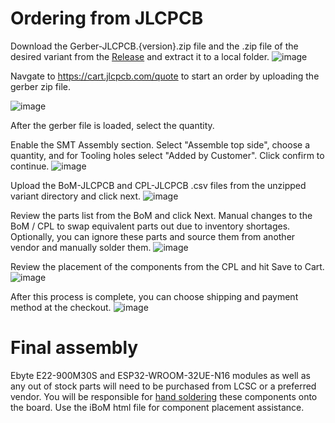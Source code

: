# Ordering from JLCPCB


Download the Gerber-JLCPCB.{version}.zip file and the .zip file of the desired variant from the [Release](https://github.com/Hydra-Designs/project-hydra-meshtastic-pcb/releases/tag/2.1) and extract it to a local folder.
![image](https://user-images.githubusercontent.com/9000580/166714337-6639de76-8187-4cde-bb4a-ed1b411a9ce4.png)

Navgate to https://cart.jlcpcb.com/quote to start an order by uploading the gerber zip file.

![image](https://user-images.githubusercontent.com/9000580/166716300-16640bda-a35b-4ff1-94c4-c0c1b68091c5.png)

After the gerber file is loaded, select the quantity.

Enable the SMT Assembly section. Select "Assemble top side", choose a quantity, and for Tooling holes select "Added by Customer".
Click confirm to continue.
![image](https://user-images.githubusercontent.com/9000580/166716822-8628b8bd-1e19-4041-b34c-2e5437c6be81.png)

Upload the BoM-JLCPCB and CPL-JLCPCB .csv files from the unzipped variant directory and click next.
![image](https://user-images.githubusercontent.com/9000580/166718997-627a68b7-61df-4df7-a00d-424c53e3b047.png)

Review the parts list from the BoM and click Next. Manual changes to the BoM / CPL to swap equivalent parts out due to inventory shortages. 
Optionally, you can ignore these parts and source them from another vendor and manually solder them.
![image](https://user-images.githubusercontent.com/9000580/166719420-bc49029f-9603-487c-9bff-93c821e93de7.png)

Review the placement of the components from the CPL and hit Save to Cart.
![image](https://user-images.githubusercontent.com/9000580/166720516-6aa26568-ce6b-4a46-9441-195a0bf87de8.png)

After this process is complete, you can choose shipping and payment method at the checkout.
![image](https://user-images.githubusercontent.com/9000580/166720897-cf94f1c2-e3f6-4462-81f4-8e6a2f7338e9.png)


# Final assembly 

Ebyte E22-900M30S and ESP32-WROOM-32UE-N16 modules as well as any out of stock parts will need to be purchased from LCSC or a preferred vendor. You will be responsible for [hand soldering](README.md#assembly-instructions) these components onto the board. Use the iBoM html file for component placement assistance.
